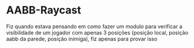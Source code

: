 # AABB-Raycast

Fiz quando estava pensando em como fazer um modulo para verificar a visibilidade de um jogador com apenas 3 posições (posição local, posição aabb da parede, posição inimiga), fiz apenas para provar isso
